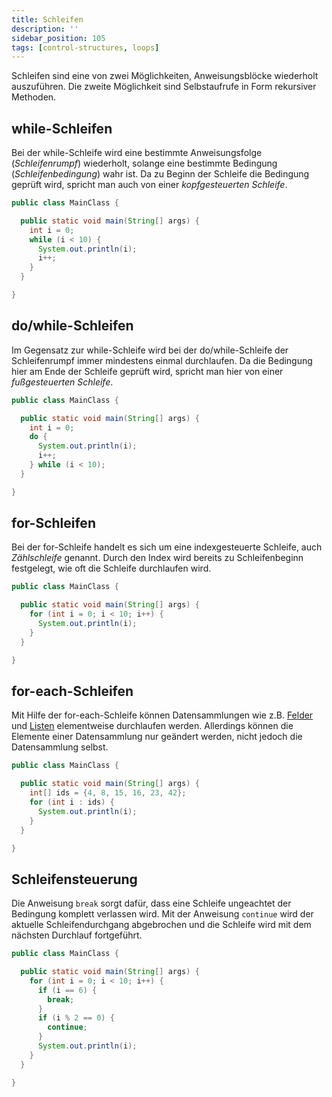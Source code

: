 ```yaml
---
title: Schleifen
description: ''
sidebar_position: 105
tags: [control-structures, loops]
---
```


Schleifen sind eine von zwei Möglichkeiten, Anweisungsblöcke wiederholt
auszuführen. Die zweite Möglichkeit sind Selbstaufrufe in Form rekursiver
Methoden.

## while-Schleifen

Bei der while-Schleife wird eine bestimmte Anweisungsfolge (_Schleifenrumpf_)
wiederholt, solange eine bestimmte Bedingung (_Schleifenbedingung_) wahr ist. Da
zu Beginn der Schleife die Bedingung geprüft wird, spricht man auch von einer
_kopfgesteuerten Schleife_.

```java title="MainClass.java" showLineNumbers
public class MainClass {

  public static void main(String[] args) {
    int i = 0;
    while (i < 10) {
      System.out.println(i);
      i++;
    }
  }

}
```

## do/while-Schleifen

Im Gegensatz zur while-Schleife wird bei der do/while-Schleife der
Schleifenrumpf immer mindestens einmal durchlaufen. Da die Bedingung hier am
Ende der Schleife geprüft wird, spricht man hier von einer _fußgesteuerten
Schleife_.

```java title="MainClass.java" showLineNumbers
public class MainClass {

  public static void main(String[] args) {
    int i = 0;
    do {
      System.out.println(i);
      i++;
    } while (i < 10);
  }

}
```

## for-Schleifen

Bei der for-Schleife handelt es sich um eine indexgesteuerte Schleife, auch
_Zählschleife_ genannt. Durch den Index wird bereits zu Schleifenbeginn
festgelegt, wie oft die Schleife durchlaufen wird.

```java title="MainClass.java" showLineNumbers
public class MainClass {

  public static void main(String[] args) {
    for (int i = 0; i < 10; i++) {
      System.out.println(i);
    }
  }

}
```

## for-each-Schleifen

Mit Hilfe der for-each-Schleife können Datensammlungen wie z.B. [Felder](arrays)
und [Listen](lists) elementweise durchlaufen werden. Allerdings können die
Elemente einer Datensammlung nur geändert werden, nicht jedoch die Datensammlung
selbst.

```java title="MainClass.java" showLineNumbers
public class MainClass {

  public static void main(String[] args) {
    int[] ids = {4, 8, 15, 16, 23, 42};
    for (int i : ids) {
      System.out.println(i);
    }
  }

}
```

## Schleifensteuerung

Die Anweisung `break` sorgt dafür, dass eine Schleife ungeachtet der Bedingung
komplett verlassen wird. Mit der Anweisung `continue` wird der aktuelle
Schleifendurchgang abgebrochen und die Schleife wird mit dem nächsten Durchlauf
fortgeführt.

```java title="MainClass.java" showLineNumbers
public class MainClass {

  public static void main(String[] args) {
    for (int i = 0; i < 10; i++) {
      if (i == 6) {
        break;
      }
      if (i % 2 == 0) {
        continue;
      }
      System.out.println(i);
    }
  }

}
```
